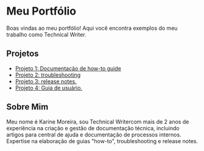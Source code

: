 # Meu Portfólio  
Boas vindas ao meu portfólio! Aqui você encontra exemplos do meu trabalho como Technical Writer.  

## Projetos  
- [Projeto 1: Documentação de how-to guide](https://github.com/seu-username/projeto1)  
- [Projeto 2: troubleshooting](https://github.com/seu-username/projeto2)  
- [Projeto 3: release notes.](https://github.com/seu-username/projeto3)
- [Projeto 4: Guia de usuário.](https://github.com/seu-username/projeto4)  

## Sobre Mim  
Meu nome é Karine Moreira, sou Technical Writercom mais de 2 anos de experiência na criação e gestão de documentação técnica, incluindo artigos para central de ajuda e documentação de processos internos. Expertise na elaboração de guias "how-to", troubleshooting e release notes.  
